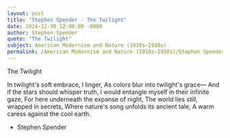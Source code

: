 ```yaml
---
layout: post
title: "Stephen Spender - The Twilight"
date: 2024-12-30 12:00:00 -0000
author: Stephen Spender
quote: "The Twilight"
subject: American Modernism and Nature (1910s–1930s)
permalink: /American Modernism and Nature (1910s–1930s)/Stephen Spender/Stephen Spender - The Twilight
---
```


The Twilight

In twilight's soft embrace, I linger,
As colors blur into twilight's grace—
And if the stars should whisper truth,
I would entangle myself in their infinite gaze,
For here underneath the expanse of night,
The world lies still, wrapped in secrets,
Where nature's song unfolds its ancient tale,
A warm caress against the cool earth.


- Stephen Spender
